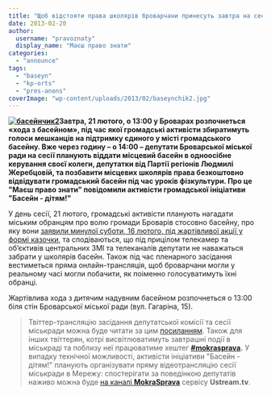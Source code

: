 ```yaml
---
title: "Щоб відстояти права школярів броварчани принесуть завтра на сесію басейн"
date: 2013-02-20
author: 
  username: "pravoznaty"
  display_name: "Маєш право знати"
categories: 
  - "announce"
tags: 
  - "baseyn"
  - "kp-orts"
  - "pres-anons"
coverImage: "wp-content/uploads/2013/02/baseynchik2.jpg"
---
```


**[![басейнчик2](https://mpz.brovary.org/wp-content/uploads/2013/02/baseynchik2.jpg)](https://mpz.brovary.org/wp-content/uploads/2013/02/baseynchik2.jpg)Завтра, 21 лютого, о 13:00 у Броварах розпочнеться «хода з басейном», під час якої громадські активісти збиратимуть голоси мешканців на підтримку єдиного у місті громадського басейну. Вже через годину – о 14:00 – депутати Броварської міської ради на сесії планують віддати місцевий басейн в одноосібне керування своєї колеги, депутатки від Партії регіонів Людмилі Жеребцовій, та позбавити місцевих школярів права безкоштовно відвідувати громадський басейн під час уроків фізкультури. Про це "Маєш право знати" повідомили активісти громадської ініціативи "Басейн - дітям!"**

У день сесії, 21 лютого, громадські активісти планують нагадати міським обранцям про волю громади Броварів стосовно басейну, про яку вони [заявили минулої суботи, 16 лютого, під жартівливої акції у формі казочки](https://mpz.brovary.org/brovarchanam-poyasnili-yak-zupiniti-hitru-lisichku-zherebtsovu/), та сподіваються, що під прицілом телекамер та об’єктивів центральних ЗМІ та телеканалів депутати не наважаться забрати у школярів басейн. Також під час пленарного засідання вестиметься пряма онлайн-трансляція, щоб броварчани могли у реальному часі могли побачити, як поіменно голосуватимуть їхні обранці.

Жартівлива хода з дитячим надувним басейном розпочнеться о 13:00 біля стін Броварської міської ради (вул. Гагаріна, 15).

> Твіттер-трансляцію засідання депутатської комісії та сесії міськради можна буде читати за цим [посиланням](https://twitter.com/pravoznaty). Також для інших твіттерян, котрі висвітлюватимуть завтрашні події в міськраді та поблизу неї працюватиме хештег **[#mokrasprava](https://twitter.com/#mokrasprava).** У випадку технічної можливості, активісти ініціативи "Басейн - дітям!" планують організувати пряму відеотрансляцію сесії міськради в Мережу: спостерігати за поведінкою депутатів наживо можна буде [на каналі **MokraSprava**](http://www.ustream.tv/channel/mokrasprava) сервісу **Ustream.tv**.

